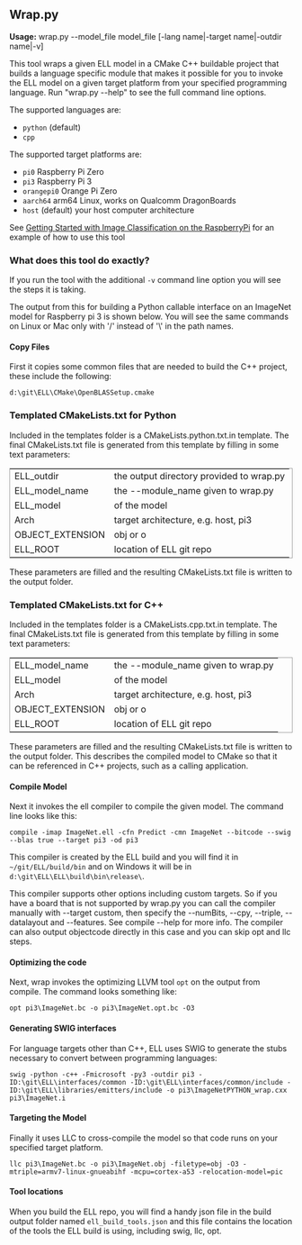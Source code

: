 ## Wrap.py

**Usage:** wrap.py --model_file model_file [-lang name|-target name|-outdir name|-v]

This tool wraps a given ELL model in a CMake C++ buildable project that builds a language specific module that makes it possible for you to invoke the ELL model on a given target platform from your specified programming language.  Run "wrap.py --help" to see the full command line options.

The supported languages are:
- `python`   (default)
- `cpp`

The supported target platforms are:
- `pi0`       Raspberry Pi Zero
- `pi3`       Raspberry Pi 3
- `orangepi0` Orange Pi Zero
- `aarch64`   arm64 Linux, works on Qualcomm DragonBoards
- `host`      (default) your host computer architecture

See [Getting Started with Image Classification on the RaspberryPi](../../../docs/tutorials/Getting-started-with-image-classification-on-the-Raspberry-Pi/index.md) for an example of how to use this tool

### What does this tool do exactly?

If you run the tool with the additional `-v` command line option you will see the steps it is taking.

The output from this for building a Python callable interface on an ImageNet model for Raspberry pi 3 is shown below.
You will see the same commands on Linux or Mac only with '/' instead of '\\' in the path names.

#### Copy Files

First it copies some common files that are needed to build the C++ project, these include the following:

```
d:\git\ELL\CMake\OpenBLASSetup.cmake
```

### Templated CMakeLists.txt for Python

Included in the templates folder is a CMakeLists.python.txt.in template.
The final CMakeLists.txt file is generated from this template by filling
in some text parameters:


<table style="border:1px solid #A0A0A0">
<tr><td>ELL_outdir</td><td>the output directory provided to wrap.py</td></tr>
<tr><td>ELL_model_name</td><td>the --module_name given to wrap.py</td></tr>
<tr><td>ELL_model</td><td>of the model</td></tr>
<tr><td>Arch</td><td>target architecture, e.g. host, pi3</td></tr>
<tr><td>OBJECT_EXTENSION</td><td>obj or o</td></tr>
<tr><td>ELL_ROOT</td><td>location of ELL git repo</td></tr>
</table>

These parameters are filled and the resulting CMakeLists.txt file is written to the output folder.

### Templated CMakeLists.txt for C++

Included in the templates folder is a CMakeLists.cpp.txt.in template.
The final CMakeLists.txt file is generated from this template by filling
in some text parameters:

<table style="border:1px solid #A0A0A0">
<tr><td>ELL_model_name</td><td>the --module_name given to wrap.py</td></tr>
<tr><td>ELL_model</td><td>of the model</td></tr>
<tr><td>Arch</td><td>target architecture, e.g. host, pi3</td></tr>
<tr><td>OBJECT_EXTENSION</td><td>obj or o</td></tr>
<tr><td>ELL_ROOT</td><td>location of ELL git repo</td></tr>
</table>

These parameters are filled and the resulting CMakeLists.txt file is written to the output folder.
This describes the compiled model to CMake so that it can be referenced in C++ projects, such as a calling application.

#### Compile Model

Next it invokes the ell compiler to compile the given model.  The command line looks like this:

```
compile -imap ImageNet.ell -cfn Predict -cmn ImageNet --bitcode --swig --blas true --target pi3 -od pi3
```

This compiler is created by the ELL build and you will find it in `~/git/ELL/build/bin` and on Windows it will be in `d:\git\ELL\ELL\build\bin\release\`.

This compiler supports other options including custom targets.  So if you have a board that is not supported by wrap.py you 
can call the compiler manually with --target custom, then specify the --numBits, --cpy, --triple, --datalayout and --features.
See compile --help for more info.  The compiler can also output objectcode directly in this case and you can skip opt and llc steps.

#### Optimizing the code

Next, wrap invokes the optimizing LLVM tool `opt` on the output from compile. The command looks something like:

```
opt pi3\ImageNet.bc -o pi3\ImageNet.opt.bc -O3
```

#### Generating SWIG interfaces

For language targets other than C++, ELL uses SWIG to generate the stubs necessary to convert between programming languages:

```
swig -python -c++ -Fmicrosoft -py3 -outdir pi3 -ID:\git\ELL\interfaces/common -ID:\git\ELL\interfaces/common/include -ID:\git\ELL\libraries/emitters/include -o pi3\ImageNetPYTHON_wrap.cxx pi3\ImageNet.i
```

#### Targeting the Model

Finally it uses LLC to cross-compile the model so that code runs on your specified target platform.

````
llc pi3\ImageNet.bc -o pi3\ImageNet.obj -filetype=obj -O3 -mtriple=armv7-linux-gnueabihf -mcpu=cortex-a53 -relocation-model=pic
````

#### Tool locations

When you build the ELL repo, you will find a handy json file in the build output folder named `ell_build_tools.json` and
this file contains the location of the tools the ELL build is using, including swig, llc, opt.